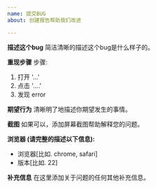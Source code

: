 ```yaml
---
name: 提交BUG
about: 创建报告帮助我们改进

---
```


**描述这个bug**
简洁清晰的描述这个bug是什么样子的。

**重现步骤**
步骤:
1. 打开 '...'
2. 点击 '....'
3. 发现 error

**期望行为**
清晰明了地描述你期望发生的事情。

**截图**
如果可以，添加屏幕截图帮助解释您的问题。

**浏览器 (请完整的描述以下信息):**
 - 浏览器[比如. chrome, safari]
 - 版本[比如. 22]

**补充信息**
在这里添加关于问题的任何其他补充信息。
